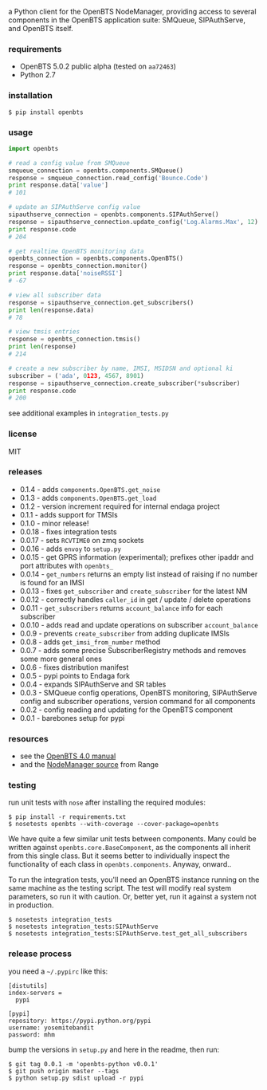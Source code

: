a Python client for the OpenBTS NodeManager,
providing access to several components in the OpenBTS application suite:
SMQueue, SIPAuthServe, and OpenBTS itself.


### requirements
* OpenBTS 5.0.2 public alpha (tested on `aa72463`)
* Python 2.7


### installation

```shell
$ pip install openbts
```


### usage

```python
import openbts

# read a config value from SMQueue
smqueue_connection = openbts.components.SMQueue()
response = smqueue_connection.read_config('Bounce.Code')
print response.data['value']
# 101

# update an SIPAuthServe config value
sipauthserve_connection = openbts.components.SIPAuthServe()
response = sipauthserve_connection.update_config('Log.Alarms.Max', 12)
print response.code
# 204

# get realtime OpenBTS monitoring data
openbts_connection = openbts.components.OpenBTS()
response = openbts_connection.monitor()
print response.data['noiseRSSI']
# -67

# view all subscriber data
response = sipauthserve_connection.get_subscribers()
print len(response.data)
# 78

# view tmsis entries
response = openbts_connection.tmsis()
print len(response)
# 214

# create a new subscriber by name, IMSI, MSIDSN and optional ki
subscriber = ('ada', 0123, 4567, 8901)
response = sipauthserve_connection.create_subscriber(*subscriber)
print response.code
# 200
```

see additional examples in `integration_tests.py`


### license
MIT


### releases
* 0.1.4 - adds `components.OpenBTS.get_noise`
* 0.1.3 - adds `components.OpenBTS.get_load`
* 0.1.2 - version increment required for internal endaga project
* 0.1.1 - adds support for TMSIs
* 0.1.0 - minor release!
* 0.0.18 - fixes integration tests
* 0.0.17 - sets `RCVTIME0` on zmq sockets
* 0.0.16 - adds `envoy` to `setup.py`
* 0.0.15 - get GPRS information (experimental); prefixes other ipaddr and port attributes with `openbts_`
* 0.0.14 - `get_numbers` returns an empty list instead of raising if no number is found for an IMSI
* 0.0.13 - fixes `get_subscriber` and `create_subscriber` for the latest NM
* 0.0.12 - correctly handles `caller_id` in get / update / delete operations
* 0.0.11 - `get_subscribers` returns `account_balance` info for each subscriber
* 0.0.10 - adds read and update operations on subscriber `account_balance`
* 0.0.9 - prevents `create_subscriber` from adding duplicate IMSIs
* 0.0.8 - adds `get_imsi_from_number` method
* 0.0.7 - adds some precise SubscriberRegistry methods and removes some more general ones
* 0.0.6 - fixes distribution manifest
* 0.0.5 - pypi points to Endaga fork
* 0.0.4 - expands SIPAuthServe and SR tables
* 0.0.3 - SMQueue config operations, OpenBTS monitoring, SIPAuthServe config and subscriber operations, version command for all components
* 0.0.2 - config reading and updating for the OpenBTS component
* 0.0.1 - barebones setup for pypi


### resources
* see the [OpenBTS 4.0 manual](http://openbts.org/site/wp-content/uploads/2014/07/OpenBTS-4.0-Manual.pdf)
* and the [NodeManager source](https://github.com/RangeNetworks/NodeManager) from Range


### testing
run unit tests with `nose` after installing the required modules:

```shell
$ pip install -r requirements.txt
$ nosetests openbts --with-coverage --cover-package=openbts
```

We have quite a few similar unit tests between components.
Many could be written against `openbts.core.BaseComponent`, as the components
all inherit from this single class.  But it seems better to individually
inspect the functionality of each class in `openbts.components`. Anyway,
onward..

To run the integration tests, you'll need an OpenBTS instance running on the
same machine as the testing script.  The test will modify real system
parameters, so run it with caution.  Or, better yet, run it against a system
not in production.

```shell
$ nosetests integration_tests
$ nosetests integration_tests:SIPAuthServe
$ nosetests integration_tests:SIPAuthServe.test_get_all_subscribers
```


### release process
you need a `~/.pypirc` like this:

```
[distutils]
index-servers =
  pypi

[pypi]
repository: https://pypi.python.org/pypi
username: yosemitebandit
password: mhm
```

bump the versions in `setup.py` and here in the readme, then run:

```shell
$ git tag 0.0.1 -m 'openbts-python v0.0.1'
$ git push origin master --tags
$ python setup.py sdist upload -r pypi
```
